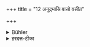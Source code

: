 +++
title = "12 अनूद्भासि वासो वसीत"

+++

<details><summary>Bühler</summary>

12. He shall wear a dress that is neither shining,
</details>

<details><summary>हरदत्त-टीका</summary>

## सूत्रम्
अनूद्भासि वासो वसीत ॥ १२ ॥  
### टिप्पनी
उद्भासनशीलमुद्भासि उल्बणम् । ततोऽन्यदनूद्भासि । छान्दसो दीर्घः । एवंभूतं वासो वसीत् आच्छादयेत् ॥ १२ ॥
</details>
